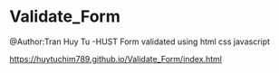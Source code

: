 # Validate_Form
@Author:Tran Huy Tu -HUST
Form validated using html css javascript

https://huytuchim789.github.io/Validate_Form/index.html
